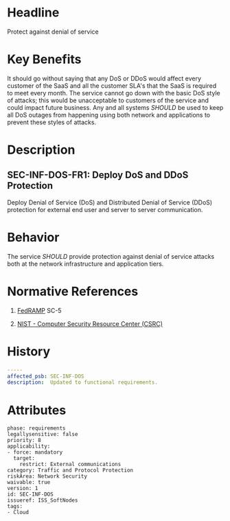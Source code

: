 # Headline

Protect against denial of service

# Key Benefits

It should go without saying that any DoS or DDoS would affect every
customer of the SaaS and all the customer SLA's that the SaaS is
required to meet every month. The service cannot go down with the basic
DoS style of attacks; this would be unacceptable to customers of the
service and could impact future business. Any and all systems _SHOULD_
be used to keep all DoS outages from happening using both network and
applications to prevent these styles of attacks.

# Description

## SEC-INF-DOS-FR1: Deploy DoS and DDoS Protection

Deploy Denial of Service (DoS) and Distributed Denial of Service (DDoS)
protection for external end user and server to server communication.

# Behavior

The service _SHOULD_ provide protection against denial of service
attacks both at the network infrastructure and application tiers.

# Normative References

1.  [FedRAMP](https://www.fedramp.gov/) SC-5

2.  [NIST - Computer Security Resource Center (CSRC)](http://csrc.nist.gov/)

# History

```yaml
-----
affected_psb: SEC-INF-DOS
description:  Updated to functional requirements. 

```

# Attributes

    phase: requirements
    legallysensitive: false
    priority: 8
    applicability:
    - force: mandatory
      target:
        restrict: External communications
    category: Traffic and Protocol Protection
    riskArea: Network Security
    waivable: true
    version: 1
    id: SEC-INF-DOS
    issueref: ISS_SoftNodes
    tags: 
    - Cloud
